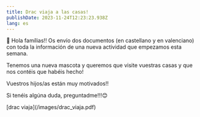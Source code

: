 ```yaml
---
title: Drac viaja a las casas!
publishDate: 2023-11-24T12:23:23.938Z
lang: es
---
```

🐉 Hola famílias!! Os envío dos documentos (en castellano y en valenciano) con toda la información de una nueva actividad que empezamos esta semana. 

Tenemos una nueva mascota y queremos que visite vuestras casas y que nos contéis que habéis hecho! 

Vuestros hijos/as están muy motivados!!

Si tenéis algúna duda, preguntadme!!!😊

\[drac viaja](/images/drac_viaja.pdf)